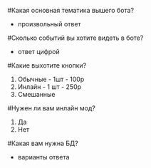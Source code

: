#Какая основная тематика вышего бота?
- произвольный ответ

#Сколько событий вы хотите видеть в боте?
- ответ цифрой

#Какие выхотите кнопки?
1) Обычные - 1шт - 100р
2) Инлайн - 1 шт - 250р
3) Смешанные 

#Нужен ли вам инлайн мод?
1) Да
2) Нет

#Какая вам нужна БД?
- варианты ответа

#



